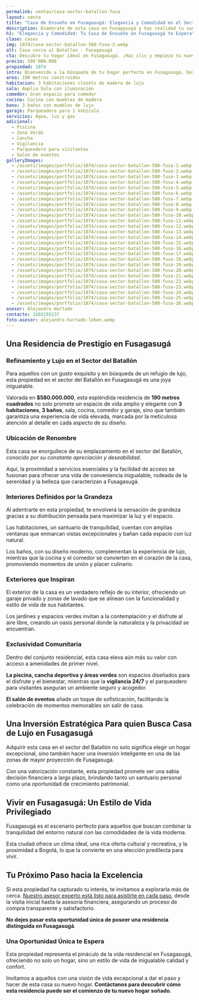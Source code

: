 ```yaml
---
permalink: ventas/casa-sector-batallon-fusa
layout: venta
title: "Casa de Ensueño en Fusagasugá: Elegancia y Comodidad en el Sector del Batallón"
description: Enamórate de esta casa en Fusagasugá y haz realidad tu sueño de hogar. Espacios luminosos, servicios exclusivos y ubicación privilegiada te esperan. ¡Haz clic para más detalles!
h1: "Elegancia y Comodidad: Tu Casa de Ensueño en Fusagasugá te Espera"
clase: casas
img: 1074/casa-sector-batallon-580-fusa-3.webp
alt: Casa cerca al Batallon - Fusagasugá
cta: Descubre tu hogar ideal en Fusagasugá. ¡Haz clic y empieza tu nueva vida hoy mismo!
precio: 580'000.000
propiedad: 1074
intro: Bienvenido a la búsqueda de tu hogar perfecto en Fusagasugá. Descubre una propiedad única en el sector del Batallón que ofrece lujo, comodidad y una ubicación privilegiada. ¡Comienza tu búsqueda ahora!
area: 190 metros construidos 
habitacion: 3 habitaciones closets de madera de lujo
sala: Amplia Sala con iluminación 
comedor: Gran espacio para comedor
cocina: Cocina con muebles de madera
bano: 3 baños con muebles de lujo
garaje: Parqueadero para 1 Vehículo 
servicios: Agua, luz y gas 
adicional:
  - Piscina
  - Zona Verde
  - Cancha
  - Vigilancia
  - Parqueadero para visitantes
  - Salon de eventos
galleryImages:
  - /assets/images/portfolio/1074/casa-sector-batallon-580-fusa-1.webp
  - /assets/images/portfolio/1074/casa-sector-batallon-580-fusa-2.webp
  - /assets/images/portfolio/1074/casa-sector-batallon-580-fusa-3.webp
  - /assets/images/portfolio/1074/casa-sector-batallon-580-fusa-4.webp
  - /assets/images/portfolio/1074/casa-sector-batallon-580-fusa-5.webp
  - /assets/images/portfolio/1074/casa-sector-batallon-580-fusa-6.webp
  - /assets/images/portfolio/1074/casa-sector-batallon-580-fusa-7.webp
  - /assets/images/portfolio/1074/casa-sector-batallon-580-fusa-8.webp
  - /assets/images/portfolio/1074/casa-sector-batallon-580-fusa-9.webp
  - /assets/images/portfolio/1074/casa-sector-batallon-580-fusa-10.webp
  - /assets/images/portfolio/1074/casa-sector-batallon-580-fusa-11.webp
  - /assets/images/portfolio/1074/casa-sector-batallon-580-fusa-12.webp
  - /assets/images/portfolio/1074/casa-sector-batallon-580-fusa-13.webp
  - /assets/images/portfolio/1074/casa-sector-batallon-580-fusa-14.webp
  - /assets/images/portfolio/1074/casa-sector-batallon-580-fusa-15.webp
  - /assets/images/portfolio/1074/casa-sector-batallon-580-fusa-16.webp
  - /assets/images/portfolio/1074/casa-sector-batallon-580-fusa-17.webp
  - /assets/images/portfolio/1074/casa-sector-batallon-580-fusa-18.webp
  - /assets/images/portfolio/1074/casa-sector-batallon-580-fusa-19.webp
  - /assets/images/portfolio/1074/casa-sector-batallon-580-fusa-20.webp
  - /assets/images/portfolio/1074/casa-sector-batallon-580-fusa-21.webp
  - /assets/images/portfolio/1074/casa-sector-batallon-580-fusa-22.webp
  - /assets/images/portfolio/1074/casa-sector-batallon-580-fusa-23.webp
  - /assets/images/portfolio/1074/casa-sector-batallon-580-fusa-24.webp
  - /assets/images/portfolio/1074/casa-sector-batallon-580-fusa-25.webp
  - /assets/images/portfolio/1074/casa-sector-batallon-580-fusa-26.webp
asesor: Alejandro Hurtado
contacto: 3102155237
foto-asesor: alejandro-hurtado-leben.webp
---
```

## Una Residencia de Prestigio en Fusagasugá

### Refinamiento y Lujo en el Sector del Batallón

Para aquellos con un gusto exquisito y en búsqueda de un refugio de lujo, esta propiedad en el sector del Batallón en Fusagasugá es una joya inigualable.

Valorada en **$580.000.000**, esta espléndida residencia de **190 metros cuadrados** no solo promete un espacio de vida amplio y elegante con **3 habitaciones**, **3 baños**, sala, cocina, comedor y garaje, sino que también garantiza una experiencia de vida elevada, marcada por la meticulosa atención al detalle en cada aspecto de su diseño.

### Ubicación de Renombre

Esta casa se enorgullece de su emplazamiento en el sector del Batallón, *conocido por su constante apreciación y deseabilidad*.

Aquí, la proximidad a servicios esenciales y la facilidad de acceso se fusionan para ofrecer una vida de conveniencia inigualable, rodeada de la serenidad y la belleza que caracterizan a Fusagasugá.

### Interiores Definidos por la Grandeza

Al adentrarte en esta propiedad, te envolverá la sensación de grandeza gracias a su distribución pensada para maximizar la luz y el espacio.

Las habitaciones, un santuario de tranquilidad, cuentan con amplias ventanas que enmarcan vistas excepcionales y bañan cada espacio con luz natural.

Los baños, con su diseño moderno, complementan la experiencia de lujo, mientras que la cocina y el comedor se convierten en el corazón de la casa, promoviendo momentos de unión y placer culinario.

### Exteriores que Inspiran

El exterior de la casa es un verdadero reflejo de su interior, ofreciendo un garaje privado y zonas de lavado que se alinean con la funcionalidad y estilo de vida de sus habitantes.

Los jardines y espacios verdes invitan a la contemplación y el disfrute al aire libre, creando un oasis personal donde la naturaleza y la privacidad se encuentran.

### Exclusividad Comunitaria

Dentro del conjunto residencial, esta casa eleva aún más su valor con acceso a amenidades de primer nivel.

**La piscina, cancha deportiva y áreas verdes** son espacios diseñados para el disfrute y el bienestar, mientras que la **vigilancia 24/7** y el parqueadero para visitantes aseguran un ambiente seguro y acogedor.

**El salón de eventos** añade un toque de sofisticación, facilitando la celebración de momentos memorables sin salir de casa.

## Una Inversión Estratégica Para quien Busca Casa de Lujo en Fusagasugá

Adquirir esta casa en el sector del Batallón no solo significa elegir un hogar excepcional, sino también hacer una inversión inteligente en una de las zonas de mayor proyección de Fusagasugá.

Con una valorización constante, esta propiedad promete ser una sabia decisión financiera a largo plazo, brindando tanto un santuario personal como una oportunidad de crecimiento patrimonial.

## Vivir en Fusagasugá: Un Estilo de Vida Privilegiado

Fusagasugá es el escenario perfecto para aquellos que buscan combinar la tranquilidad del entorno natural con las comodidades de la vida moderna.

Esta ciudad ofrece un clima ideal, una rica oferta cultural y recreativa, y la proximidad a Bogotá, lo que la convierte en una elección predilecta para vivir.

## Tu Próximo Paso hacia la Excelencia

Si esta propiedad ha capturado tu interés, te invitamos a explorarla más de cerca. [Nuestro asesor experto está listo para asistirte en cada paso](#asesor), desde la visita inicial hasta la asesoría financiera, asegurando un proceso de compra transparente y satisfactorio.

**No dejes pasar esta oportunidad única de poseer una residencia distinguida en Fusagasugá**.

### Una Oportunidad Única te Espera

Esta propiedad representa el pináculo de la vida residencial en Fusagasugá, ofreciendo no solo un hogar, sino un estilo de vida de inigualable calidad y confort.

Invitamos a aquellos con una visión de vida excepcional a dar el paso y hacer de esta casa su nuevo hogar. **Contáctanos para descubrir cómo esta residencia puede ser el comienzo de tu nuevo hogar soñado**.
